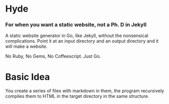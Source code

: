 # Hyde

### For when you want a static website, not a Ph. D in Jekyll

A static website generator in Go, like Jekyll, without the nonsensical complications. Point it at an input directory and an output directory and it will make a website. 

No Ruby, No Gems, No Coffeescript. Just Go.

# Basic Idea

You create a series of files with markdown in them, the program recursively compiles them to HTML in the target directory in the same structure. 
